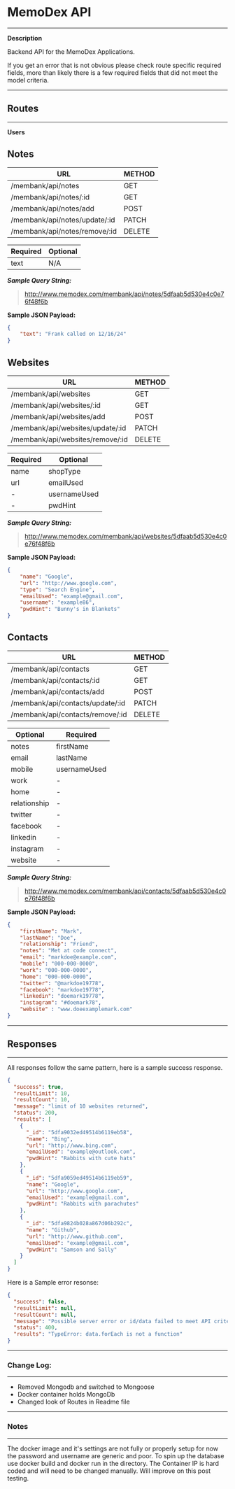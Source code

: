 # MemoDex API

---

**Description**

Backend API for the MemoDex Applications.

If you get an error that is not obvious please check route specific required fields, more than likely there is a few required fields that did not meet the model criteria. 

---

## Routes

---

**Users**


## Notes

| URL | METHOD |
| ------------------ | -------- |
| /membank/api/notes | GET |
| /membank/api/notes/:id | GET|
| /membank/api/notes/add | POST |
| /membank/api/notes/update/:id | PATCH |
| /membank/api/notes/remove/:id | DELETE |

| Required | Optional |
| --- | --- |
| text | N/A |

_**Sample Query String:**_

> http://www.memodex.com/membank/api/notes/5dfaab5d530e4c0e76f48f6b


**Sample JSON Payload:**

```json
{
	"text": "Frank called on 12/16/24"
}
```

## Websites

| URL | METHOD |
| ------------------ | -------- |
| /membank/api/websites | GET |
| /membank/api/websites/:id | GET|
| /membank/api/websites/add | POST |
| /membank/api/websites/update/:id | PATCH |
| /membank/api/websites/remove/:id | DELETE |

| Required | Optional |
| --- | --- |
| name | shopType |
| url | emailUsed |
| - | usernameUsed |
| - | pwdHint |

_**Sample Query String:**_

> http://www.memodex.com/membank/api/websites/5dfaab5d530e4c0e76f48f6b

**Sample JSON Payload:**

```json
{
	"name": "Google",
	"url": "http://www.google.com",
	"type": "Search Engine",
	"emailUsed": "example@gmail.com",
	"username": "example86",
	"pwdHint": "Bunny's in Blankets"
}

```
## Contacts

| URL | METHOD |
| ------------------ | -------- |
| /membank/api/contacts | GET |
| /membank/api/contacts/:id | GET|
| /membank/api/contacts/add | POST |
| /membank/api/contacts/update/:id | PATCH |
| /membank/api/contacts/remove/:id | DELETE |

| Optional | Required |
| --- | --- |
| notes | firstName |
| email | lastName |
| mobile | usernameUsed |
| work | - |
| home | - |
| relationship | - |
| twitter | - |
| facebook | - |
| linkedin | - |
| instagram | - |
| website | - |


_**Sample Query String:**_

> http://www.memodex.com/membank/api/contacts/5dfaab5d530e4c0e76f48f6b

**Sample JSON Payload:**

```json
{
	"firstName": "Mark",
	"lastName": "Doe",
	"relationship": "Friend",
	"notes": "Met at code connect",
	"email": "markdoe@example.com",
	"mobile": "000-000-0000",
	"work": "000-000-0000",
	"home": "000-000-0000",
	"twitter": "@markdoe19778",
	"facebook": "markdoe19778",
	"linkedin": "doemark19778",
	"instagram": "#doemark78",
	"website" : "www.doeexamplemark.com"
}

```


---

## Responses

---

All responses follow the same pattern, here is a sample success response. 

```json
{
  "success": true,
  "resultLimit": 10,
  "resultCount": 10,
  "message": "limit of 10 websites returned",
  "status": 200,
  "results": [
    {
      "_id": "5dfa9032ed49514b6119eb58",
      "name": "Bing",
      "url": "http://www.bing.com",
      "emailUsed": "example@outlook.com",
      "pwdHint": "Rabbits with cute hats"
    },
    {
      "_id": "5dfa9059ed49514b6119eb59",
      "name": "Google",
      "url": "http://www.google.com",
      "emailUsed": "example@gmail.com",
      "pwdHint": "Rabbits with parachutes"
    },
    {
      "_id": "5dfa9824b028a867d06b292c",
      "name": "Github",
      "url": "http://www.github.com",
      "emailUsed": "example@gmail.com",
      "pwdHint": "Samson and Sally"
    }
  ]
}
```

Here is a Sample error resonse:

```json
{
  "success": false,
  "resultLimit": null,
  "resultCount": null,
  "message": "Possible server error or id/data failed to meet API criteria please refer to the documentation for route specific requirements",
  "status": 400,
  "results": "TypeError: data.forEach is not a function"
}

```

---

### Change Log:

---

* Removed Mongodb and switched to Mongoose 
* Docker container holds MongoDb
* Changed look of Routes in Readme file

---

### Notes

---

The docker image and it's settings are not fully or properly setup for now the password and username are generic and poor. To spin up the database use docker build and docker run in the directory. The Container IP is hard coded and will need to be changed manually. Will improve on this post testing. 